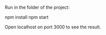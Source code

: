 Run in the folder of the project:

npm install
npm start

Open localhost on port 3000 to see the result.


